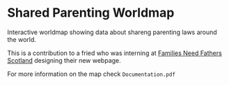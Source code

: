 # Shared Parenting Worldmap

Interactive worldmap showing data about shareng parenting laws around the world.

This is a contribution to a fried who was interning at [Families Need Fathers Scotland](https://www.sharedparenting.info/global-comparisons/) designing their new webpage.

For more information on the map check ```Documentation.pdf```

